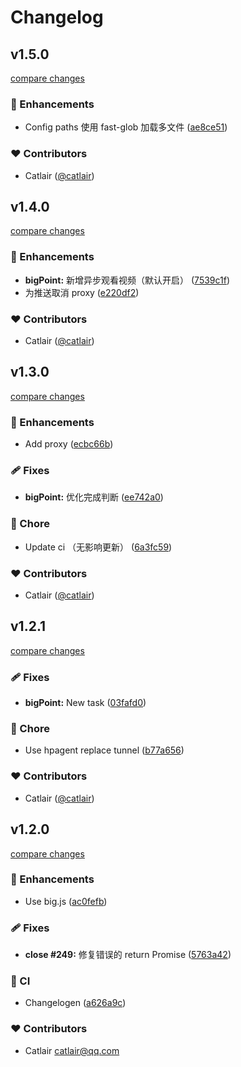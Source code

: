 # Changelog


## v1.5.0

[compare changes](https://github.com/catlair/BiliOutils/compare/v1.4.0...v1.5.0)

### 🚀 Enhancements

- Config paths 使用 fast-glob 加载多文件 ([ae8ce51](https://github.com/catlair/BiliOutils/commit/ae8ce51))

### ❤️ Contributors

- Catlair ([@catlair](http://github.com/catlair))

## v1.4.0

[compare changes](https://github.com/catlair/BiliOutils/compare/v1.3.0...v1.4.0)

### 🚀 Enhancements

- **bigPoint:** 新增异步观看视频（默认开启） ([7539c1f](https://github.com/catlair/BiliOutils/commit/7539c1f))
- 为推送取消 proxy ([e220df2](https://github.com/catlair/BiliOutils/commit/e220df2))

### ❤️ Contributors

- Catlair ([@catlair](http://github.com/catlair))

## v1.3.0

[compare changes](https://github.com/catlair/BiliOutils/compare/v1.2.1...v1.3.0)

### 🚀 Enhancements

- Add proxy ([ecbc66b](https://github.com/catlair/BiliOutils/commit/ecbc66b))

### 🩹 Fixes

- **bigPoint:** 优化完成判断 ([ee742a0](https://github.com/catlair/BiliOutils/commit/ee742a0))

### 🏡 Chore

- Update ci （无影响更新） ([6a3fc59](https://github.com/catlair/BiliOutils/commit/6a3fc59))

### ❤️ Contributors

- Catlair ([@catlair](http://github.com/catlair))

## v1.2.1

[compare changes](https://github.com/catlair/BiliOutils/compare/v1.2.0...v1.2.1)

### 🩹 Fixes

- **bigPoint:** New task ([03fafd0](https://github.com/catlair/BiliOutils/commit/03fafd0))

### 🏡 Chore

- Use hpagent replace tunnel ([b77a656](https://github.com/catlair/BiliOutils/commit/b77a656))

### ❤️ Contributors

- Catlair ([@catlair](http://github.com/catlair))

## v1.2.0

[compare changes](https://github.com/catlair/BiliOutils/compare/v1.1.7...v1.2.0)

### 🚀 Enhancements

- Use big.js ([ac0fefb](https://github.com/catlair/BiliOutils/commit/ac0fefb))

### 🩹 Fixes

- **close #249:** 修复错误的 return Promise ([5763a42](https://github.com/catlair/BiliOutils/commit/5763a42))

### 🤖 CI

- Changelogen ([a626a9c](https://github.com/catlair/BiliOutils/commit/a626a9c))

### ❤️ Contributors

- Catlair <catlair@qq.com>

